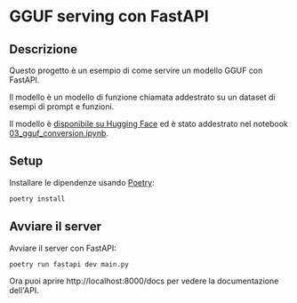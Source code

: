 # GGUF serving con FastAPI

## Descrizione

Questo progetto è un esempio di come servire un modello GGUF con FastAPI.

Il modello è un modello di funzione chiamata addestrato su un dataset di esempi di prompt e funzioni.

Il modello è [disponibile su Hugging Face](https://huggingface.co/monadestudio/smol-function-calling-gguf) ed è stato addestrato nel notebook [03_gguf_conversion.ipynb](../../notebooks/03_gguf_conversion.ipynb).

## Setup

Installare le dipendenze usando [Poetry](https://python-poetry.org/):

```bash
poetry install
```

## Avviare il server

Avviare il server con FastAPI:

```bash
poetry run fastapi dev main.py
```

Ora puoi aprire http://localhost:8000/docs per vedere la documentazione dell'API.
